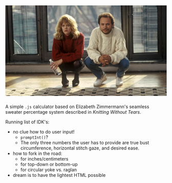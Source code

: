 # ![sweater weather!](/assets/MCDWHHA_EC025.jpg "when harry met sally")

A simple `.js` calculator based on Elizabeth Zimmermann's seamless sweater percentage system described in *Knitting Without Tears*. 

Running list of IDK's:
- no clue how to do user input!
  - `promptInt()`?
  - The only three numbers the user has to provide are true bust circumference, horizontal stitch gaze, and desired ease.
- how to fork in the road:
  - for inches/centimeters
  - for top-down or bottom-up
  - for circular yoke vs. raglan
- dream is to have the lightest HTML possible

